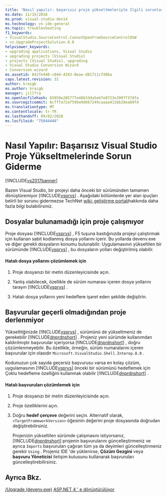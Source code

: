 ```yaml
---
title: 'Nasıl yapılır: başarısız proje yükseltmeleriyle Ilgili sorunları giderme | Microsoft Docs'
ms.date: 11/15/2016
ms.prod: visual-studio-dev14
ms.technology: vs-ide-general
ms.topic: troubleshooting
f1_keywords:
- VisualStudio.SourceControl.CannotOpenFromSourceControlDSW
- vs.UpgradeProjectSolution.8.0
helpviewer_keywords:
- upgrading applications, Visual Studio
- upgrading projects [Visual Studio]
- projects [Visual Studio], upgrading
- Visual Studio Conversion Wizard
- Conversion wizard
ms.assetid: 842fe448-c044-4343-8eae-d81711cf48ba
caps.latest.revision: 31
author: kraigb
ms.author: kraigb
manager: jillfra
ms.openlocfilehash: 65059e285777e48633da5eb7e8723e3997f37dfa
ms.sourcegitcommit: 6cfffa72af599a9d667249caaaa411bb28ea69fd
ms.translationtype: MT
ms.contentlocale: tr-TR
ms.lasthandoff: 09/02/2020
ms.locfileid: "75844446"
---
```

# <a name="how-to-troubleshoot-unsuccessful-visual-studio-project-upgrades"></a>Nasıl Yapılır: Başarısız Visual Studio Proje Yükseltmelerinde Sorun Giderme
[!INCLUDE[vs2017banner](../includes/vs2017banner.md)]

Bazen Visual Studio, bir projeyi daha önceki bir sürümünden tamamen dönüştüremiyor [!INCLUDE[vsprvs](../includes/vsprvs-md.md)] . Aşağıdaki bölümlerde yer alan ipuçları belirli bir sorunu gidermezse TechNet [wiki: geliştirme portalı](https://social.technet.microsoft.com/wiki/contents/articles/706.wiki-development-portal.aspx#Visual_Studio)hakkında daha fazla bilgi bulabilirsiniz.

## <a name="the-project-does-not-run-because-files-are-not-found"></a>Dosyalar bulunamadığı için proje çalışmıyor
 Proje dosyası [!INCLUDE[vsprvs](../includes/vsprvs-md.md)] , F5 tuşuna bastığınızda projeyi çalıştırmak için kullanan sabit kodlanmış dosya yollarını içerir. Bu yollarda devenv.exe ve diğer gerekli dosyaların konumu bulunabilir. Uygulamasının yükseltilen bir sürümünde [!INCLUDE[vsprvs](../includes/vsprvs-md.md)] , bu dosyaların yolları değiştirilmiş olabilir.

#### <a name="to-resolve-incorrect-file-paths"></a>Hatalı dosya yollarını çözümlemek için

1. Proje dosyanızı bir metin düzenleyicisinde açın.

2. Yanlış olabilecek, özellikle de sürüm numarası içeren dosya yollarını tarayın [!INCLUDE[vsprvs](../includes/vsprvs-md.md)] .

3. Hatalı dosya yollarını yeni hedeflere işaret eden şekilde değiştirin.

## <a name="the-project-does-not-build-because-references-are-not-valid"></a>Başvurular geçerli olmadığından proje derlenmiyor
 Yükselttiğinizde [!INCLUDE[vsprvs](../includes/vsprvs-md.md)] , sürümünü de yükseltmeniz de gerekebilir [!INCLUDE[dnprdnshort](../includes/dnprdnshort-md.md)] . Projeniz yeni sürümde kullanımdan kaldırılmıştır başvurular içeriyorsa [!INCLUDE[dnprdnshort](../includes/dnprdnshort-md.md)] , doğru çözümlenmeyebilir. Bu özellikle, örneğin, sürüm numaralarını içeren başvurular için olasıdır `Microsoft.VisualStudio.Shell.Interop.8.0` .

 Kodunuzun çok sayıda geçersiz başvurusu varsa en kolay çözüm, uygulamasının [!INCLUDE[vsprvs](../includes/vsprvs-md.md)] önceki bir sürümünü hedeflemek için Çoklu hedefleme özelliğini kullanmak olabilir [!INCLUDE[dnprdnshort](../includes/dnprdnshort-md.md)] .

#### <a name="to-resolve-incorrect-references"></a>Hatalı başvuruları çözümlemek için

1. Proje dosyanızı bir metin düzenleyicisinde açın.

2. Proje özelliklerini açın.

3. Doğru **hedef çerçeve** değerini seçin. Alternatif olarak, `<TargetFrameworkVersion>` öğesinin değerini proje dosyasında doğrudan değiştirebilirsiniz.

   Projenizin yükseltilen sürümde çalışmasını istiyorsanız, [!INCLUDE[dnprdnshort](../includes/dnprdnshort-md.md)] projenin başvurularını güncelleştirmeniz ve ayrıca `Imports` başvuruları çağıran tüm ya da deyimleri güncelleştirmeniz gerekir `Using` . Projeniz IDE 'de yüklenirse, **Çözüm Gezgini** veya **başvuru Yöneticisi** iletişim kutusunu kullanarak başvuruları güncelleştirebilirsiniz.

## <a name="see-also"></a>Ayrıca Bkz.
 [/Upgrade (devenv.exe)](../ide/reference/upgrade-devenv-exe.md) [ASP.NET 4 ' e dönüştürülüyor](https://msdn.microsoft.com/library/790147c6-36c1-41b5-a52d-30b9ccd2bd10)
